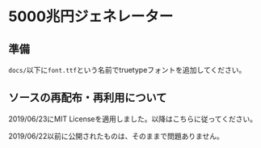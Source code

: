 ﻿# 5000兆円ジェネレーター

## 準備

`docs/`以下に`font.ttf`という名前でtruetypeフォントを追加してください。

## ソースの再配布・再利用について

2019/06/23にMIT Licenseを適用しました。以降はこちらに従ってください。

2019/06/22以前に公開されたものは、そのままで問題ありません。
